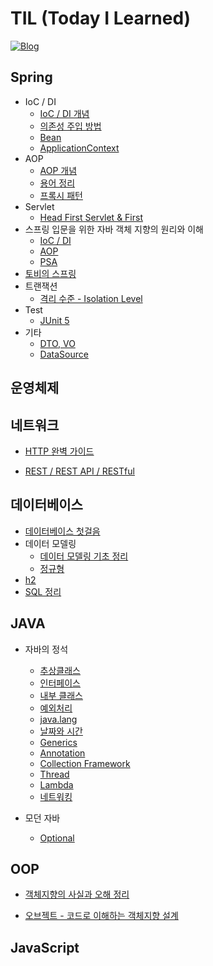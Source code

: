 # TIL (Today I Learned) 

[![Blog](https://img.shields.io/badge/Blog-binghe.github.io-green.svg)](https://binghedev.tistory.com/)



## Spring

* IoC / DI
  * [IoC / DI 개념](https://github.com/binghe819/TIL/blob/master/Spring/IoC/IoC:DI%EA%B0%9C%EB%85%90.md)
  * [의존성 주입 방법](https://github.com/binghe819/TIL/blob/master/Spring/IoC/%EC%9D%98%EC%A1%B4%EC%84%B1%20%EC%A3%BC%EC%9E%85%20%EB%B0%A9%EB%B2%95.md)
  * [Bean](https://github.com/binghe819/TIL/blob/master/Spring/IoC/Bean.md)
  * [ApplicationContext](https://github.com/binghe819/TIL/blob/master/Spring/IoC/ApplicationContext.md)
* AOP
  * [AOP 개념]()
  * [용어 정리]()
  * [프록시 패턴]()
* Servlet
  * [Head First Servlet & First](https://github.com/binghe819/TIL/tree/master/Spring/Head%20First%20Servlets%20%26%20JSP)
* 스프링 입문을 위한 자바 객체 지향의 원리와 이해
  * [IoC / DI](https://github.com/binghe819/TIL/blob/master/Spring/%EC%8A%A4%ED%94%84%EB%A7%81%20%EC%9E%85%EB%AC%B8%EC%9D%84%20%EC%9C%84%ED%95%9C%20%EC%9E%90%EB%B0%94%20%EA%B0%9D%EC%B2%B4%20%EC%A7%80%ED%96%A5%EC%9D%98%20%EC%9B%90%EB%A6%AC%EC%99%80%20%EC%9D%B4%ED%95%B4/IoC%20:%20DI.md)
  * [AOP](https://github.com/binghe819/TIL/blob/master/Spring/%EC%8A%A4%ED%94%84%EB%A7%81%20%EC%9E%85%EB%AC%B8%EC%9D%84%20%EC%9C%84%ED%95%9C%20%EC%9E%90%EB%B0%94%20%EA%B0%9D%EC%B2%B4%20%EC%A7%80%ED%96%A5%EC%9D%98%20%EC%9B%90%EB%A6%AC%EC%99%80%20%EC%9D%B4%ED%95%B4/AOP.md)
  * [PSA](https://github.com/binghe819/TIL/blob/master/Spring/%EC%8A%A4%ED%94%84%EB%A7%81%20%EC%9E%85%EB%AC%B8%EC%9D%84%20%EC%9C%84%ED%95%9C%20%EC%9E%90%EB%B0%94%20%EA%B0%9D%EC%B2%B4%20%EC%A7%80%ED%96%A5%EC%9D%98%20%EC%9B%90%EB%A6%AC%EC%99%80%20%EC%9D%B4%ED%95%B4/PSA.md)
* [토비의 스프링](https://github.com/binghe819/TIL/tree/master/Spring/%ED%86%A0%EB%B9%84%EC%9D%98%20%EC%8A%A4%ED%94%84%EB%A7%81)
* 트랜잭션
  * [격리 수준 - Isolation Level]()
* Test
  * [JUnit 5](https://github.com/binghe819/TIL/blob/master/Test/JUnit/JUnit5.md)
* 기타
  * [DTO, VO](https://github.com/binghe819/TIL/blob/master/Spring/%EA%B8%B0%ED%83%80/DTO%2C%20VO.md)
  * [DataSource](https://github.com/binghe819/TIL/blob/master/Spring/%EA%B8%B0%ED%83%80/DataSource.md)



## 운영체제







## 네트워크

* [HTTP 완벽 가이드](https://github.com/binghe819/TIL/blob/master/Network/HTTP%20The%20Definitive%20Guide)

* [REST / REST API / RESTful](https://github.com/binghe819/TIL/blob/master/Network/REST%20API/REST%20API.md)



## 데이터베이스

* [데이터베이스 첫걸음](https://github.com/binghe819/TIL/blob/master/DB/RDB/%EB%8D%B0%EC%9D%B4%ED%84%B0%20%EB%B2%A0%EC%9D%B4%EC%8A%A4%20%EC%B2%AB%EA%B1%B8%EC%9D%8C/%EB%8D%B0%EC%9D%B4%ED%84%B0%20%EB%B2%A0%EC%9D%B4%EC%8A%A4%20%EC%B2%AB%EA%B1%B8%EC%9D%8C.md)
* 데이터 모델링
  * [데이터 모델링 기초 정리](https://github.com/binghe819/TIL/blob/master/DB/RDB/%EB%8D%B0%EC%9D%B4%ED%84%B0%20%EB%AA%A8%EB%8D%B8%EB%A7%81/%EB%8D%B0%EC%9D%B4%ED%84%B0%20%EB%AA%A8%EB%8D%B8%EB%A7%81%20%EA%B8%B0%EC%B4%88.md)
  * [정규형](https://github.com/binghe819/TIL/blob/master/DB/RDB/%EB%8D%B0%EC%9D%B4%ED%84%B0%20%EB%AA%A8%EB%8D%B8%EB%A7%81/%EC%A0%95%EA%B7%9C%ED%98%95.md)
* [h2](https://github.com/binghe819/TIL/blob/master/DB/RDB/h2/h2.md)
* [SQL 정리](https://github.com/binghe819/TIL/blob/master/DB/RDB/SQL/SQL%EC%A0%95%EB%A6%AC.md)







## JAVA

* 자바의 정석
  * [추상클래스](https://github.com/binghe819/TIL/blob/master/JAVA/%EC%9E%90%EB%B0%94%EC%9D%98%20%EC%A0%95%EC%84%9D/%EC%B6%94%EC%83%81%20%ED%81%B4%EB%9E%98%EC%8A%A4.md)
  * [인터페이스](https://github.com/binghe819/TIL/blob/master/JAVA/%EC%9E%90%EB%B0%94%EC%9D%98%20%EC%A0%95%EC%84%9D/%EC%9D%B8%ED%84%B0%ED%8E%98%EC%9D%B4%EC%8A%A4.md)
  * [내부 클래스](https://github.com/binghe819/TIL/blob/master/JAVA/%EC%9E%90%EB%B0%94%EC%9D%98%20%EC%A0%95%EC%84%9D/%EB%82%B4%EB%B6%80%20%ED%81%B4%EB%9E%98%EC%8A%A4.md)
  * [예외처리](https://github.com/binghe819/TIL/blob/master/JAVA/%EC%9E%90%EB%B0%94%EC%9D%98%20%EC%A0%95%EC%84%9D/%EC%98%88%EC%99%B8%EC%B2%98%EB%A6%AC.pdf)
  * [java.lang](https://github.com/binghe819/TIL/blob/master/JAVA/%EC%9E%90%EB%B0%94%EC%9D%98%20%EC%A0%95%EC%84%9D/java.lang.md)
  * [날짜와 시간](https://github.com/binghe819/TIL/blob/master/JAVA/%EC%9E%90%EB%B0%94%EC%9D%98%20%EC%A0%95%EC%84%9D/%EB%82%A0%EC%A7%9C%EC%99%80%20%EC%8B%9C%EA%B0%84.md)
  * [Generics](https://github.com/binghe819/TIL/blob/master/JAVA/%EC%9E%90%EB%B0%94%EC%9D%98%20%EC%A0%95%EC%84%9D/Generics.md)
  * [Annotation](https://github.com/binghe819/TIL/blob/master/JAVA/%EC%9E%90%EB%B0%94%EC%9D%98%20%EC%A0%95%EC%84%9D/Annotation.md)
  * [Collection Framework](https://github.com/binghe819/TIL/blob/master/JAVA/%EC%9E%90%EB%B0%94%EC%9D%98%20%EC%A0%95%EC%84%9D/Collection%20Framework.md)
  * [Thread](https://github.com/binghe819/TIL/blob/master/JAVA/%EC%9E%90%EB%B0%94%EC%9D%98%20%EC%A0%95%EC%84%9D/Thread.md)
  * [Lambda](https://github.com/binghe819/TIL/blob/master/JAVA/%EC%9E%90%EB%B0%94%EC%9D%98%20%EC%A0%95%EC%84%9D/Lambda.md)
  * [네트워킹](https://github.com/binghe819/TIL/blob/master/JAVA/%EC%9E%90%EB%B0%94%EC%9D%98%20%EC%A0%95%EC%84%9D/%EB%84%A4%ED%8A%B8%EC%9B%8C%ED%82%B9.md)

* 모던 자바
  * [Optional](https://github.com/binghe819/TIL/blob/master/JAVA/%EB%AA%A8%EB%8D%98%20%EC%9E%90%EB%B0%94/Optional.md)



## OOP

* [객체지향의 사실과 오해 정리](https://github.com/binghe819/TIL/tree/master/OOP/%EA%B0%9D%EC%B2%B4%EC%A7%80%ED%96%A5%EC%9D%98%20%EC%82%AC%EC%8B%A4%EA%B3%BC%20%EC%98%A4%ED%95%B4)

* [오브젝트 - 코드로 이해하는 객체지향 설계](https://github.com/binghe819/TIL/tree/master/OOP/%EC%98%A4%EB%B8%8C%EC%A0%9D%ED%8A%B8)





## JavaScript

